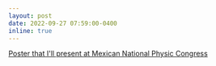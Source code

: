 ```yaml
---
layout: post
date: 2022-09-27 07:59:00-0400
inline: true
---
```


[Poster that I'll present at Mexican National Physic Congress](https://drive.google.com/file/d/1ifGs_Kluje5drppKj63KYcrMzraHuBxH/view)
